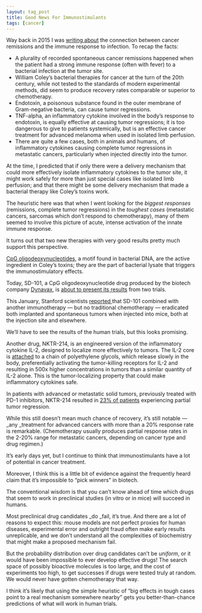```yaml
---
layout: tag_post
title: Good News For Immunostimulants
tags: [cancer]
---
```




Way back in 2015 I was [writing about](https://srconstantin.wordpress.com/2015/10/28/bacterial-infections-and-cancer-remissions/) the connection between cancer remissions and the immune response to infection.  To recap the facts:



*   A plurality of recorded spontaneous cancer remissions happened when the patient had a strong immune response (often with fever) to a bacterial infection at the tumor site.
*   William Coley’s bacterial therapies for cancer at the turn of the 20th century, while not tested to the standards of modern experimental methods, did seem to produce recovery rates comparable or superior to chemotherapy.
*   Endotoxin, a poisonous substance found in the outer membrane of Gram-negative bacteria, can cause tumor regressions.
*   TNF-alpha, an inflammatory cytokine involved in the body’s response to endotoxin, is equally effective at causing tumor regressions; it is too dangerous to give to patients systemically, but is an effective cancer treatment for advanced melanoma when used in isolated limb perfusion.
*   There are quite a few cases, both in animals and humans, of inflammatory cytokines causing complete tumor regressions in metastatic cancers, particularly when injected directly into the tumor.

At the time, I predicted that if only there were a delivery mechanism that could more effectively isolate inflammatory cytokines to the tumor site, it might work safely for more than just special cases like isolated limb perfusion; and that there might be some delivery mechanism that made a bacterial therapy like Coley’s toxins work.

The heuristic here was that when I went looking for the _biggest responses_ (remissions, complete tumor regressions) in the _toughest cases_ (metastatic cancers, sarcomas which don’t respond to chemotherapy), many of them seemed to involve this picture of acute, intense activation of the innate immune response.

It turns out that two new therapies with very good results pretty much support this perspective.

[CpG oligodeoxynucleotides](https://en.wikipedia.org/wiki/CpG_Oligodeoxynucleotide),  a motif found in bacterial DNA, are the active ingredient in Coley’s toxins; they are the part of bacterial lysate that triggers the immunostimulatory effects.

Today, SD-101, a CpG oligodeoxynucleotide drug produced by the biotech company [Dynavax](http://www.dynavax.com/), is [about to present its results](https://globenewswire.com/news-release/2018/03/15/1437796/0/en/Dynavax-Announces-Acceptance-of-Two-Data-Abstracts-for-SD-101-in-Combination-with-KEYTRUDA-for-Presentation-at-the-2018-American-Association-for-Cancer-Research-AACR-Annual-Meeting.html) from two trials.

This January, Stanford scientists [reported ](http://med.stanford.edu/news/all-news/2018/01/cancer-vaccine-eliminates-tumors-in-mice.html)that SD-101 combined with another immunotherapy — but no traditional chemotherapy — eradicated both implanted and spontaneous tumors when injected into mice, both at the injection site and elsewhere.

We’ll have to see the results of the human trials, but this looks promising.

Another drug, NKTR-214, is an engineered version of the inflammatory cytokine IL-2, designed to localize more effectively to tumors.  The IL-2 core is [attached](http://sci-hub.tw/10.1158/1078-0432.ccr-15-1631) to a chain of polyethylene glycols, which release slowly in the body, preferentially activating the tumor-killing receptors for IL-2 and resulting in 500x higher concentrations in tumors than a similar quantity of IL-2 alone.  This is the tumor-localizing property that could make inflammatory cytokines safe.

In patients with advanced or metastatic solid tumors, previously treated with PD-1 inhibitors, NKTR-214 resulted in [23% of patients](http://ascopubs.org/doi/abs/10.1200/JCO.2017.35.15_suppl.2545) experiencing partial tumor regression.

While this still doesn’t mean much chance of recovery, it’s still notable — _any _treatment for advanced cancers with more than a 20% response rate is remarkable. (Chemotherapy usually produces partial response rates in the 2-20% range for metastatic cancers, depending on cancer type and drug regimen.)

It’s early days yet, but I continue to think that immunostimulants have a lot of potential in cancer treatment.

Moreover, I think this is a little bit of evidence against the frequently heard claim that it’s impossible to “pick winners” in biotech.

The conventional wisdom is that you can’t know ahead of time which drugs that seem to work in preclinical studies (in vitro or in mice) will succeed in humans.

Most preclinical drug candidates _do _fail, it’s true. And there are a lot of reasons to expect this: mouse models are not perfect proxies for human diseases, experimental error and outright fraud often make early results unreplicable, and we don’t understand all the complexities of biochemistry that might make a proposed mechanism fail.

But the probability distribution over drug candidates can’t be _uniform_, or it would have been impossible to ever develop effective drugs!  The search space of possibly bioactive molecules is too large, and the cost of experiments too high, to get successes if drugs were tested truly at random.  We would never have gotten chemotherapy that way.

I think it’s likely that using the simple heuristic of “big effects in tough cases point to a real mechanism somewhere nearby” gets you better-than-chance predictions of what will work in human trials.

